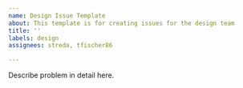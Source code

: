 ```yaml
---
name: Design Issue Template
about: This template is for creating issues for the design team
title: ''
labels: design
assignees: streda, tfischer86

---
```


Describe problem in detail here.
